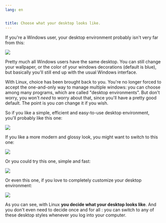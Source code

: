 ```yaml
---
lang: en


title: Choose what your desktop looks like.
---
```


If you're a Windows user, your desktop environment probably isn't 
very far from this:

<img src="Images/windows_vista.jpg" />

Pretty much all Windows users have the same desktop. You can still 
change your wallpaper, or the color of your windows decorations (default 
is blue), but basically you'll still end up with the usual Windows 
interface.

With Linux, choice has been brought back to you. You're no longer 
forced to accept the one-and-only way to manage multiple windows: you 
can choose among many programs, which are called "desktop environments". But 
don't worry, you won't <i>need</i> to worry about that, since you'll 
have a pretty good default. The point is you <i>can</i> change 
it if you wish.

So if you like a simple, efficient and easy-to-use desktop 
environment, you'll probably like this one:

<img src="Images/ubuntu.jpg"/>

If you like a more modern and glossy look, you might want to switch 
to this one:

<img src="Images/kde.png" />

Or you could try this one, simple and fast:

<img src="Images/xfce.jpg" />

Or even this one, if you love to completely customize your desktop 
environment:

<img src="Images/wm.jpg" />

As you can see, with Linux <b>you decide what your desktop looks 
like</b>. And you don't even need to decide once and for all : you can 
switch to any of these desktop styles whenever you log into your 
computer.




